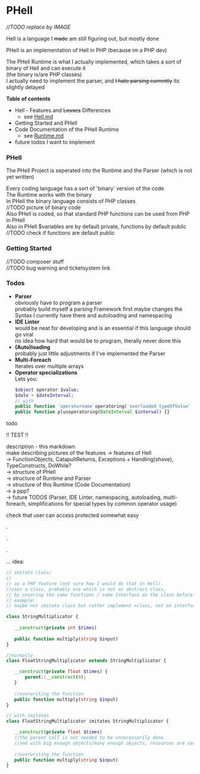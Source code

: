 # PHell

*//TODO replace by IMAGE*

Hell is a language I ~~made~~ am still figuring out, but mostly done  

PHell is an implementation of Hell in PHP (because im a PHP dev) 

The PHell Runtime is what I actually implemented, which takes a sort of binary of Hell and can execute it  
(the binary is/are PHP classes)  
I actually need to implement the parser, and ~~I hate parsing currently~~ its slightly delayed

**Table of contents**

- Hell - Features and ~~Losses~~ Differences
  - see [Hell.md](/Hell.md)
- Getting Started and PHell
- Code Documentation of the PHell Runtime
  - see [Runtime.md](/Runtime.md)
- future todos I want to implement

### PHell
The PHell Project is seperated into the Runtime and the Parser (which is not yet written)  

Every coding language has a sort of 'binary' version of the code  
The Runtime works with the binary  
In PHell the binary language consists of PHP classes  
//TODO picture of binary code  
Also PHell is coded, so that standard PHP functions can be used from PHP in PHell   
Also in PHell $variables are by default private, functions by default public  //TODO check if functions are default public

### Getting Started

//TODO composer stuff  
//TODO bug warning and ticketsystem link

### Todos
 - **Parser**  
    obviously have to program a parser  
    probably build myself a parsing Framework first
    maybe changes the Syntax I currently have there
    and autoloading and namespacing
 - **IDE Linter**  
    would be neat for developing and is an essential if this language should go viral  
    no idea how hard that would be to program, literally never done this  
 - **(Auto)loading**  
    probably just little adjustments if I've implemented the Parser
 - **Multi-Foreach**  
   Iterates over multiple arrays
 - **Operator specializations**  
   Lets you: 
   ````PHP  
   $object operator $value;
   $date + $dateInterval;
   // with 
   public function `operatorname`operatoring(`overloaded typeOfValue` $value) {}
   public function plusoperatoring(DateInterval $interval) {}
   ```` 

todo

!! TEST !!

description - this markdown  
make describing pictures of the features
 -> features of Hell  
   -> FunctionObjects, CatapultReturns, Exceptions + Handling(shove), TypeConstructs, DoWhile?  
 -> structure of PHell  
 -> structure of Runtime and Parser  
 -> structure of this Runtime (Code Documentation)  
 -> a ppp?   
 -> future TODOS (Parser, IDE Linter, namespacing, autoloading, multi-foreach, simplifications for special types by common operator usage)


check that user can access protected somewhat easy

.

.

.

... 
idea: 
```PHP  
// imitate class; 
//
// as a PHP feature (not sure how I would do that in Hell)
//uses a class, probably one which is not an abstract class, 
// by covering the same functions / same Interface as the class before
// example:
// maybe not imitate class but rather implement <class, not an interface> 

class StringMultiplicator {
   
   __construct(private int $times)
   
   public function multiply(string $input)
}

//normally 
class FloatStringMultiplicator extends StringMultiplicator { 

   __construct(private float $times) {
       parent::__construct(0);
   }
   
   //overwriting the function
   public function multiply(string $input)
}

// with imitates 
class FloatStringMultiplicator imitates StringMultiplicator { 

   __construct(private float $times)
   //the parent call is not needed to be unnecessarily done
   //and with big enough objects/many enough objects, resources are saved
   
   //overwriting the function
   public function multiply(string $input)
}



```